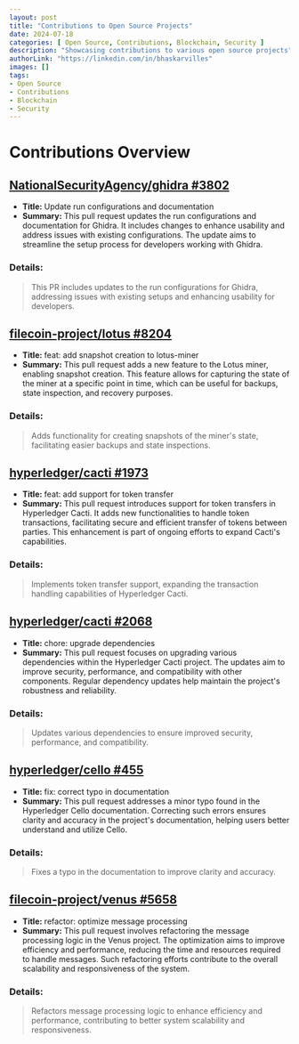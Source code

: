 ```yaml
---
layout: post
title: "Contributions to Open Source Projects"
date: 2024-07-18
categories: [ Open Source, Contributions, Blockchain, Security ]
description: "Showcasing contributions to various open source projects"
authorLink: "https://linkedin.com/in/bhaskarvilles"
images: []
tags:
- Open Source
- Contributions
- Blockchain
- Security
---
```


# Contributions Overview

## [NationalSecurityAgency/ghidra #3802](https://github.com/NationalSecurityAgency/ghidra/pull/3802)
- **Title:** Update run configurations and documentation
- **Summary:** This pull request updates the run configurations and documentation for Ghidra. It includes changes to enhance usability and address issues with existing configurations. The update aims to streamline the setup process for developers working with Ghidra.

### Details:
> This PR includes updates to the run configurations for Ghidra, addressing issues with existing setups and enhancing usability for developers.

## [filecoin-project/lotus #8204](https://github.com/filecoin-project/lotus/pull/8204)
- **Title:** feat: add snapshot creation to lotus-miner
- **Summary:** This pull request adds a new feature to the Lotus miner, enabling snapshot creation. This feature allows for capturing the state of the miner at a specific point in time, which can be useful for backups, state inspection, and recovery purposes.

### Details:
> Adds functionality for creating snapshots of the miner's state, facilitating easier backups and state inspections.

## [hyperledger/cacti #1973](https://github.com/hyperledger/cacti/pull/1973)
- **Title:** feat: add support for token transfer
- **Summary:** This pull request introduces support for token transfers in Hyperledger Cacti. It adds new functionalities to handle token transactions, facilitating secure and efficient transfer of tokens between parties. This enhancement is part of ongoing efforts to expand Cacti's capabilities.

### Details:
> Implements token transfer support, expanding the transaction handling capabilities of Hyperledger Cacti.

## [hyperledger/cacti #2068](https://github.com/hyperledger/cacti/pull/2068)
- **Title:** chore: upgrade dependencies
- **Summary:** This pull request focuses on upgrading various dependencies within the Hyperledger Cacti project. The updates aim to improve security, performance, and compatibility with other components. Regular dependency updates help maintain the project's robustness and reliability.

### Details:
> Updates various dependencies to ensure improved security, performance, and compatibility.

## [hyperledger/cello #455](https://github.com/hyperledger/cello/pull/455)
- **Title:** fix: correct typo in documentation
- **Summary:** This pull request addresses a minor typo found in the Hyperledger Cello documentation. Correcting such errors ensures clarity and accuracy in the project's documentation, helping users better understand and utilize Cello.

### Details:
> Fixes a typo in the documentation to improve clarity and accuracy.

## [filecoin-project/venus #5658](https://github.com/filecoin-project/venus/pull/5658)
- **Title:** refactor: optimize message processing
- **Summary:** This pull request involves refactoring the message processing logic in the Venus project. The optimization aims to improve efficiency and performance, reducing the time and resources required to handle messages. Such refactoring efforts contribute to the overall scalability and responsiveness of the system.

### Details:
> Refactors message processing logic to enhance efficiency and performance, contributing to better system scalability and responsiveness.
